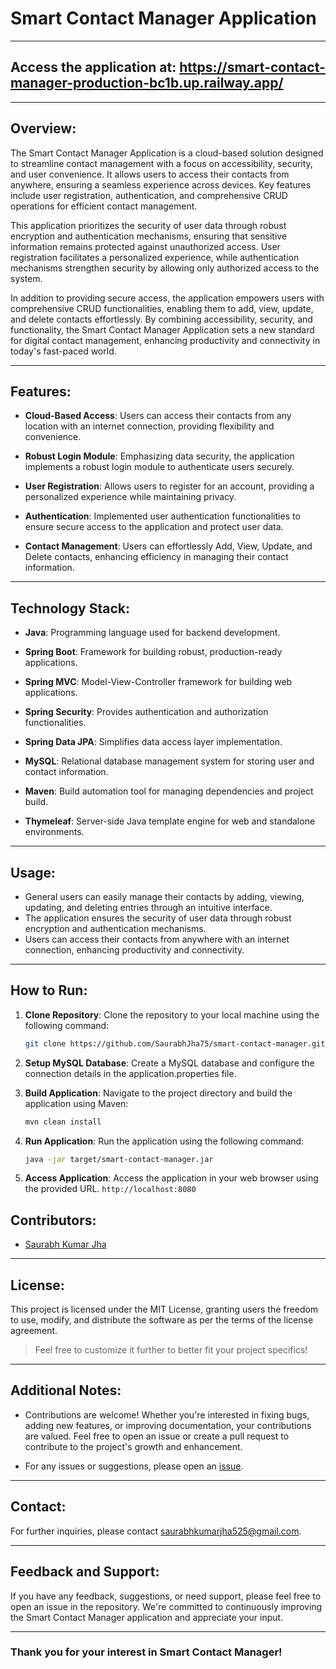 # Smart Contact Manager Application

---

## **Access the application at:** https://smart-contact-manager-production-bc1b.up.railway.app/

---

## Overview:

The Smart Contact Manager Application is a cloud-based solution designed to streamline contact management with a focus on accessibility, security, and user convenience. It allows users to access their contacts from anywhere, ensuring a seamless experience across devices. Key features include user registration, authentication, and comprehensive CRUD operations for efficient contact management.

This application prioritizes the security of user data through robust encryption and authentication mechanisms, ensuring that sensitive information remains protected against unauthorized access. User registration facilitates a personalized experience, while authentication mechanisms strengthen security by allowing only authorized access to the system.

In addition to providing secure access, the application empowers users with comprehensive CRUD functionalities, enabling them to add, view, update, and delete contacts effortlessly. By combining accessibility, security, and functionality, the Smart Contact Manager Application sets a new standard for digital contact management, enhancing productivity and connectivity in today's fast-paced world.


---

## Features:

- **Cloud-Based Access**: Users can access their contacts from any location with an internet connection, providing flexibility and convenience.
  
- **Robust Login Module**: Emphasizing data security, the application implements a robust login module to authenticate users securely.

- **User Registration**: Allows users to register for an account, providing a personalized experience while maintaining privacy.

- **Authentication**: Implemented user authentication functionalities to ensure secure access to the application and protect user data.

- **Contact Management**: Users can effortlessly Add, View, Update, and Delete contacts, enhancing efficiency in managing their contact information.

---

## Technology Stack:

- **Java**: Programming language used for backend development.
  
- **Spring Boot**: Framework for building robust, production-ready applications.
  
- **Spring MVC**: Model-View-Controller framework for building web applications.
  
- **Spring Security**: Provides authentication and authorization functionalities.
  
- **Spring Data JPA**: Simplifies data access layer implementation.
  
- **MySQL**: Relational database management system for storing user and contact information.
  
- **Maven**: Build automation tool for managing dependencies and project build.
  
- **Thymeleaf**: Server-side Java template engine for web and standalone environments.

---

## Usage:

* General users can easily manage their contacts by adding, viewing, updating, and deleting entries through an intuitive interface.
* The application ensures the security of user data through robust encryption and authentication mechanisms.
* Users can access their contacts from anywhere with an internet connection, enhancing productivity and connectivity.

---

## How to Run:

1. **Clone Repository**: Clone the repository to your local machine using the following command:
   ```bash
   git clone https://github.com/SaurabhJha75/smart-contact-manager.git
   ```

2. **Setup MySQL Database**: Create a MySQL database and configure the connection details in the application.properties file.

3. **Build Application**: Navigate to the project directory and build the application using Maven:
   ```bash
   mvn clean install
   ```

4. **Run Application**: Run the application using the following command:
   ```bash
   java -jar target/smart-contact-manager.jar
   ```

5. **Access Application**: Access the application in your web browser using the provided URL.  `http://localhost:8080`

## Contributors:

- [Saurabh Kumar Jha](https://github.com/SaurabhJha75)

---

## License:

This project is licensed under the MIT License, granting users the freedom to use, modify, and distribute the software as per the terms of the license agreement.

> Feel free to customize it further to better fit your project specifics!

---

## Additional Notes:

- Contributions are welcome! Whether you're interested in fixing bugs, adding new features, or improving documentation, your contributions are valued. Feel free to open an issue or create a pull request to contribute to the project's growth and enhancement.
  
- For any issues or suggestions, please open an [issue](https://github.com/SaurabhJha75/smart-contact-manager.git/issues).

---

## Contact:

For further inquiries, please contact [saurabhkumarjha525@gmail.com](mailto:saurabhkumarjha525@gmail.com).

---

## Feedback and Support:

If you have any feedback, suggestions, or need support, please feel free to open an issue in the repository. We're committed to continuously improving the Smart Contact Manager application and appreciate your input.

---

### Thank you for your interest in Smart Contact Manager!







